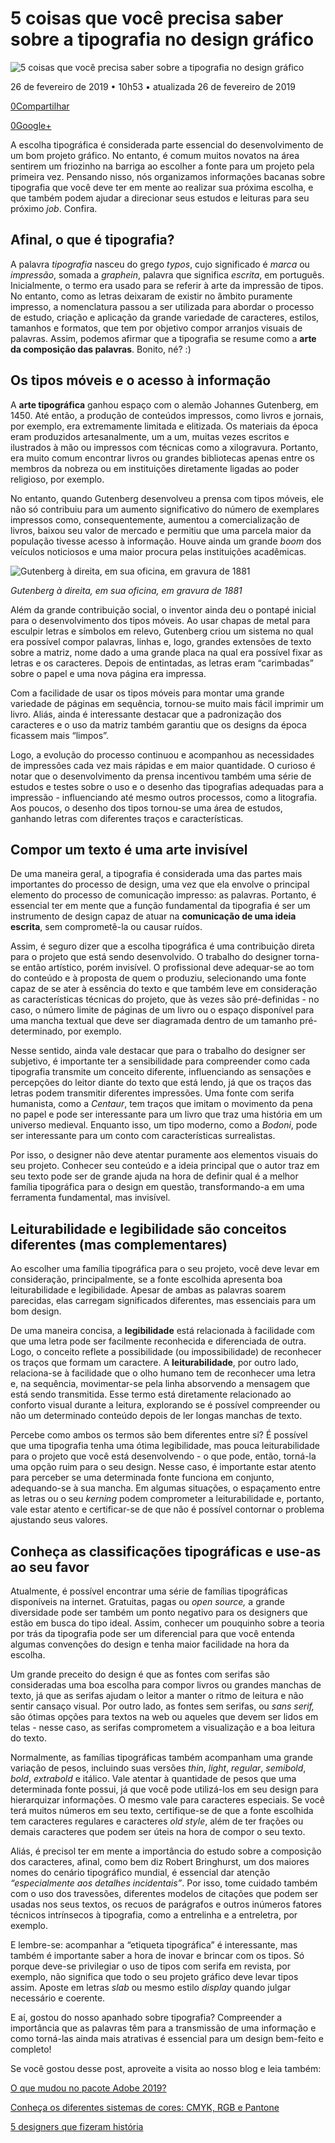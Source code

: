 # 5 coisas que você precisa saber sobre a tipografia no design gráfico

![5 coisas que você precisa saber sobre a tipografia no design gráfico](https://www.sos.com.br/Lib/Redimensiona.ashx?img=noticia/20190226105211123.jpg&w=768&h=600)

26 de fevereiro de 2019 • 10h53 • atualizada 26 de fevereiro de 2019

[0](https://www.sos.com.br/noticias/design-e-web/5-coisas-que-voce-precisa-saber-sobre-a-tipografia-no-design-grafico#)[Compartilhar](https://www.sos.com.br/noticias/design-e-web/5-coisas-que-voce-precisa-saber-sobre-a-tipografia-no-design-grafico#)

[0](https://www.sos.com.br/noticias/design-e-web/5-coisas-que-voce-precisa-saber-sobre-a-tipografia-no-design-grafico#)[Google+](https://www.sos.com.br/noticias/design-e-web/5-coisas-que-voce-precisa-saber-sobre-a-tipografia-no-design-grafico#)

A escolha tipográfica é considerada parte essencial do desenvolvimento de um bom projeto gráfico. No entanto, é comum muitos novatos na área sentirem um friozinho na barriga ao escolher a fonte para um projeto pela primeira vez. Pensando nisso, nós organizamos informações bacanas sobre tipografia que você deve ter em mente ao realizar sua próxima escolha, e que também podem ajudar a direcionar seus estudos e leituras para seu próximo *job*. Confira.

## **Afinal, o que é tipografia?**

A palavra *tipografia* nasceu do grego *typos*, cujo significado é *marca* ou *impressão*, somada a *graphein*, palavra que significa *escrita*, em português. Inicialmente, o termo era usado para se referir à arte da impressão de tipos. No entanto, como as letras deixaram de existir no âmbito puramente impresso, a nomenclatura passou a ser utilizada para abordar o processo de estudo, criação e aplicação da grande variedade de caracteres, estilos, tamanhos e formatos, que tem por objetivo compor arranjos visuais de palavras. Assim, podemos afirmar que a tipografia se resume como a **arte da composição das palavras**. Bonito, né? :)

## **Os tipos móveis e o acesso à informação**

A **arte tipográfica** ganhou espaço com o alemão Johannes Gutenberg, em 1450. Até então, a produção de conteúdos impressos, como livros e jornais, por exemplo, era extremamente limitada e elitizada. Os materiais da época eram produzidos artesanalmente, um a um, muitas vezes escritos e ilustrados à mão ou impressos com técnicas como a xilogravura. Portanto, era muito comum encontrar livros ou grandes bibliotecas apenas entre os membros da nobreza ou em instituições diretamente ligadas ao poder religioso, por exemplo.

No entanto, quando Gutenberg desenvolveu a prensa com tipos móveis, ele não só contribuiu para um aumento significativo do número de exemplares impressos como, consequentemente, aumentou a comercialização de livros, baixou seu valor de mercado e permitiu que uma parcela maior da população tivesse acesso à informação. Houve ainda um grande *boom* dos veículos noticiosos e uma maior procura pelas instituições acadêmicas.

![Gutenberg à direita, em sua oficina, em gravura de 1881](http://www.sos.com.br/galeria/repositorio/2019/fevereiro/1.jpg)

*Gutenberg à direita, em sua oficina, em gravura de 1881*

Além da grande contribuição social, o inventor ainda deu o pontapé inicial para o desenvolvimento dos tipos móveis. Ao usar chapas de metal para esculpir letras e símbolos em relevo, Gutenberg criou um sistema no qual era possível compor palavras, linhas e, logo, grandes extensões de texto sobre a matriz, nome dado a uma grande placa na qual era possível fixar as letras e os caracteres. Depois de entintadas, as letras eram “carimbadas” sobre o papel e uma nova página era impressa.

Com a facilidade de usar os tipos móveis para montar uma grande variedade de páginas em sequência, tornou-se muito mais fácil imprimir um livro. Aliás, ainda é interessante destacar que a padronização dos caracteres e o uso da matriz também garantiu que os designs da época ficassem mais “limpos”.

Logo, a evolução do processo continuou e acompanhou as necessidades de impressões cada vez mais rápidas e em maior quantidade. O curioso é notar que o desenvolvimento da prensa incentivou também uma série de estudos e testes sobre o uso e o desenho das tipografias adequadas para a impressão - influenciando até mesmo outros processos, como a litografia. Aos poucos, o desenho dos tipos tornou-se uma área de estudos, ganhando letras com diferentes traços e características.

## **Compor um texto é uma arte invisível**

De uma maneira geral, a tipografia é considerada uma das partes mais importantes do processo de design, uma vez que ela envolve o principal elemento do processo de comunicação impresso: as palavras. Portanto, é essencial ter em mente que a função fundamental da tipografia é ser um instrumento de design capaz de atuar na **comunicação de uma ideia escrita**, sem comprometê-la ou causar ruídos.

Assim, é seguro dizer que a escolha tipográfica é uma contribuição direta para o projeto que está sendo desenvolvido. O trabalho do designer torna-se então artístico, porém invisível. O profissional deve adequar-se ao tom do conteúdo e à proposta de quem o produziu, selecionando uma fonte capaz de se ater à essência do texto e que também leve em consideração as características técnicas do projeto, que às vezes são pré-definidas  - no caso, o número limite de páginas de um livro ou o espaço disponível para uma mancha textual que deve ser diagramada dentro de um tamanho pré-determinado, por exemplo.

Nesse sentido, ainda vale destacar que para o trabalho do designer ser subjetivo, é importante ter a sensibilidade para compreender como cada tipografia transmite um conceito diferente, influenciando as sensações e percepções do leitor diante do texto que está lendo, já que os traços das letras podem transmitir diferentes impressões. Uma fonte com serifa humanista, como a *Centaur*, tem traços que imitam o movimento da pena no papel e pode ser interessante para um livro que traz uma história em um universo medieval. Enquanto isso, um tipo moderno, como a *Bodoni*, pode ser interessante para um conto com características surrealistas.

Por isso, o designer não deve atentar puramente aos elementos visuais do seu projeto. Conhecer seu conteúdo e a ideia principal que o autor traz em seu texto pode ser de grande ajuda na hora de definir qual é a melhor família tipográfica para o design em questão, transformando-a em uma ferramenta fundamental, mas invisível.

## **Leiturabilidade e legibilidade são conceitos diferentes (mas complementares)**

Ao escolher uma família tipográfica para o seu projeto, você deve levar em consideração, principalmente, se a fonte escolhida apresenta boa leiturabilidade e legibilidade. Apesar de ambas as palavras soarem parecidas, elas carregam significados diferentes, mas essenciais para um bom design.

De uma maneira concisa, a **legibilidade** está relacionada à facilidade com que uma letra pode ser facilmente reconhecida e diferenciada de outra. Logo, o conceito reflete a possibilidade (ou impossibilidade) de reconhecer os traços que formam um caractere. A **leiturabilidade**, por outro lado, relaciona-se à facilidade que o olho humano tem de reconhecer uma letra e, na sequência, movimentar-se pela linha absorvendo a mensagem que está sendo transmitida. Esse termo está diretamente relacionado ao conforto visual durante a leitura, explorando se é possível compreender ou não um determinado conteúdo depois de ler longas manchas de texto.  

Percebe como ambos os termos são bem diferentes entre si? É possível que uma tipografia tenha uma ótima legibilidade, mas pouca leiturabilidade para o projeto que você está desenvolvendo - o que pode, então, torná-la uma opção ruim para o seu design. Nesse caso, é importante estar atento para perceber se uma determinada fonte funciona em conjunto, adequando-se à sua mancha. Em algumas situações, o espaçamento entre as letras ou o seu *kerning* podem comprometer a leiturabilidade e, portanto, vale estar atento e certificar-se de que não é possível contornar o problema ajustando seus valores.

## **Conheça as classificações tipográficas e use-as ao seu favor**

Atualmente, é possível encontrar uma série de famílias tipográficas disponíveis na internet. Gratuitas, pagas ou *open source,* a grande diversidade pode ser também um ponto negativo para os designers que estão em busca do tipo ideal. Assim, conhecer um pouquinho sobre a teoria por trás da tipografia pode ser um diferencial para que você entenda algumas convenções do design e tenha maior facilidade na hora da escolha.

Um grande preceito do design é que as fontes com serifas são consideradas uma boa escolha para compor livros ou grandes manchas de texto, já que as serifas ajudam o leitor a manter o ritmo de leitura e não sentir cansaço visual. Por outro lado, as fontes sem serifas, ou *sans serif,* são ótimas opções para textos na web ou aqueles que devem ser lidos em telas - nesse caso, as serifas comprometem a visualização e a boa leitura do texto.

Normalmente, as famílias tipográficas também acompanham uma grande variação de pesos, incluindo suas versões *thin*, *light*, *regular*, *semibold*, *bold*, *extrabold* e itálico. Vale atentar à quantidade de pesos que uma determinada fonte possui, já que você pode utilizá-los em seu design para hierarquizar informações. O mesmo vale para caracteres especiais. Se você terá muitos números em seu texto, certifique-se de que a fonte escolhida tem caracteres regulares e caracteres *old style*, além de ter frações ou demais caracteres que podem ser úteis na hora de compor o seu texto.

Aliás, é precisol ter em mente a importância do estudo sobre a composição dos caracteres, afinal, como bem diz Robert Bringhurst, um dos maiores nomes do cenário tipográfico mundial, é essencial dar atenção *“especialmente aos detalhes incidentais”*. Por isso, tome cuidado também com o uso dos travessões, diferentes modelos de citações que podem ser usadas nos seus textos, os recuos de parágrafos e outros inúmeros fatores técnicos intrínsecos à tipografia, como a entrelinha e a entreletra, por exemplo.

E lembre-se: acompanhar a “etiqueta tipográfica” é interessante, mas também é importante saber a hora de inovar e brincar com os tipos. Só porque deve-se privilegiar o uso de tipos com serifa em revista, por exemplo, não significa que todo o seu projeto gráfico deve levar tipos assim. Aposte em letras *slab* ou mesmo estilo *display* quando julgar necessário e coerente.

E aí, gostou do nosso apanhado sobre tipografia? Compreender a importância que as palavras têm para a transmissão de uma informação e como torná-las ainda mais atrativas é essencial para um design bem-feito e completo!

Se você gostou desse post, aproveite a visita ao nosso blog e leia também:

[O que mudou no pacote Adobe 2019?](https://www.sos.com.br/noticias/design-e-web/o-que-mudou-no-pacote-adobe-2019)

[Conheça os diferentes sistemas de cores: CMYK, RGB e Pantone](https://www.sos.com.br/noticias/design-e-web/conheca-os-diferentes-sistemas-de-cores-cmyk-rgb-e-pantone)

[5 designers que fizeram história](https://www.sos.com.br/noticias/design-e-web/5-designers-que-fizeram-historia)